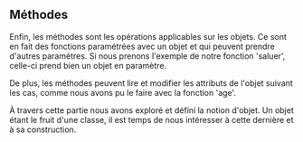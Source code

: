## Méthodes

Enfin, les méthodes sont les opérations applicables sur les objets. Ce sont en fait des fonctions paramétrées avec un objet et qui peuvent
prendre d'autres paramètres. Si nous prenons l'exemple de notre fonction 'saluer', celle-ci prend bien un objet en paramètre.

De plus, les méthodes peuvent lire et modifier les attributs de l'objet suivant les cas, comme nous avons pu le faire avec la fonction 'age'.


À travers cette partie nous avons exploré et défini la notion d'objet. Un objet étant le fruit d'une classe, il est temps de
nous intéresser à cette dernière et à sa construction.

